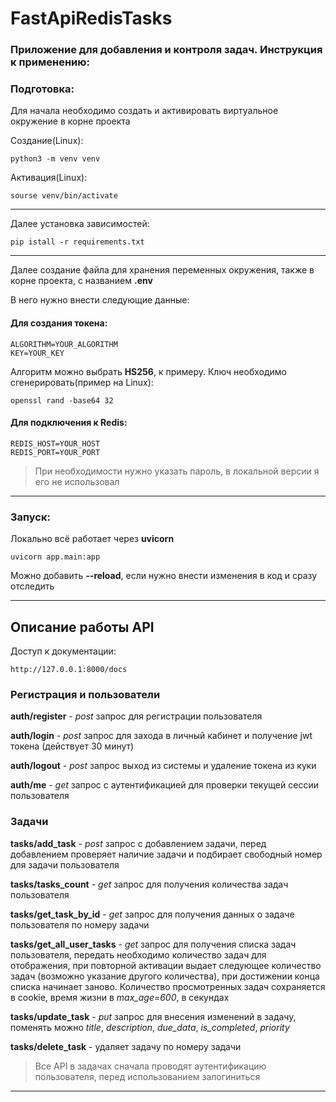 # FastApiRedisTasks

### Приложение для добавления и контроля задач. Инструкция к применению:

### Подготовка:
Для начала необходимо создать и активировать виртуальное окружение в корне проекта

Создание(Linux):
```
python3 -m venv venv
```
Активация(Linux):
```
sourse venv/bin/activate
```
---
Далее установка зависимостей:
```
pip istall -r requirements.txt
```
---
Далее создание файла для хранения переменных окружения, также в корне проекта, с названием **.env**

В него нужно внести следующие данные:

#### Для создания токена:
```
ALGORITHM=YOUR_ALGORITHM
KEY=YOUR_KEY
```
Алгоритм можно выбрать **HS256**, к примеру.
Ключ необходимо сгенерировать(пример на Linux):
```
openssl rand -base64 32
```
#### Для подключения к Redis:
```
REDIS_HOST=YOUR_HOST
REDIS_PORT=YOUR_PORT
```
>При необходимости нужно указать пароль, в локальной версии я его не использовал
---
### Запуск:
Локально всё работает через **uvicorn**
```
uvicorn app.main:app
```
Можно добавить **--reload**, если нужно внести изменения в код и сразу отследить

---

## Описание работы API
Доступ к документации:
```
http://127.0.0.1:8000/docs
```

### Регистрация и пользователи

**auth/register** - *post* запрос для регистрации пользователя 

**auth/login** - *post* запрос для захода в личный кабинет и получение jwt токена (действует 30 минут)

**auth/logout** - *post* запрос выход из системы и удаление токена из куки

**auth/me** - *get* запрос с аутентификацией для проверки текущей сессии пользователя

### Задачи

**tasks/add_task** - *post* запрос с добавлением задачи, перед добавлением проверяет наличие задачи и подбирает свободный номер для задачи пользователя

**tasks/tasks_count** - *get* запрос для получения количества задач пользователя

**tasks/get_task_by_id** - *get* запрос для получения данных о задаче пользователя по номеру задачи

**tasks/get_all_user_tasks** - *get* запрос для получения списка задач пользователя, передать необходимо количество задач для отображения, при повторной активации выдает следующее количество задач (возможно указание другого количества), при достижении конца списка начинает заново.
Количество просмотренных задач сохраняется в cookie, время жизни в *max_age=600*, в секундах

**tasks/update_task** - *put* запрос для внесения изменений в задачу, поменять можно *title*, *description*, *due_data*, *is_completed*, *priority* 

**tasks/delete_task** - удаляет задачу по номеру задачи

>Все API в задачах сначала проводят аутентификацию пользователя, перед использованием залогиниться

---


